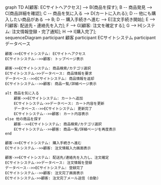 <div class="mermaid">
graph TD
    A[顧客: ECサイトへアクセス] --> B{商品を探す};
    B -- 商品発見 --> C[商品詳細を確認];
    C -- 商品を気に入る --> D{カートに入れる};
    D -- 他にも購入したい商品がある --> B;
    D -- 購入手続きへ進む --> E[注文手続き開始];
    E --> F[顧客: 配送先・連絡先を入力];
    F --> G[顧客: 注文を確定する];
    G --> H[システム: 注文情報登録・完了通知];
    H --> I[購入完了];
 </div>


<div class="mermaid">
 sequenceDiagram
    participant 顧客
    participant ECサイトシステム
    participant データベース

    顧客->>ECサイトシステム: ECサイトへアクセス
    ECサイトシステム-->>顧客: トップページ表示

    顧客->>ECサイトシステム: 商品検索/カテゴリ選択
    ECサイトシステム->>データベース: 商品情報を要求
    データベース-->>ECサイトシステム: 商品情報を返却
    ECサイトシステム-->>顧客: 商品一覧/詳細ページ表示

    alt 商品を気に入る
        顧客->>ECサイトシステム: カートへ追加
        ECサイトシステム->>データベース: カート内容を更新
        データベース-->>ECサイトシステム: 更新完了
        ECサイトシステム-->>顧客: カート内容表示
    else 他の商品を探す
        顧客-->>ECサイトシステム: 商品検索/カテゴリ選択
        ECサイトシステム-->>顧客: 商品一覧/詳細ページを再度表示
    end

    顧客->>ECサイトシステム: 購入手続きへ進む
    ECサイトシステム-->>顧客: 注文情報入力画面表示

    顧客->>ECサイトシステム: 配送先/連絡先を入力し、注文確定
    ECサイトシステム->>データベース: 注文情報を登録
    データベース-->>ECサイトシステム: 登録完了
    ECサイトシステム-->>顧客: 注文完了画面表示
    ECサイトシステム->>顧客: 注文完了メール送信 (自動)
</div>